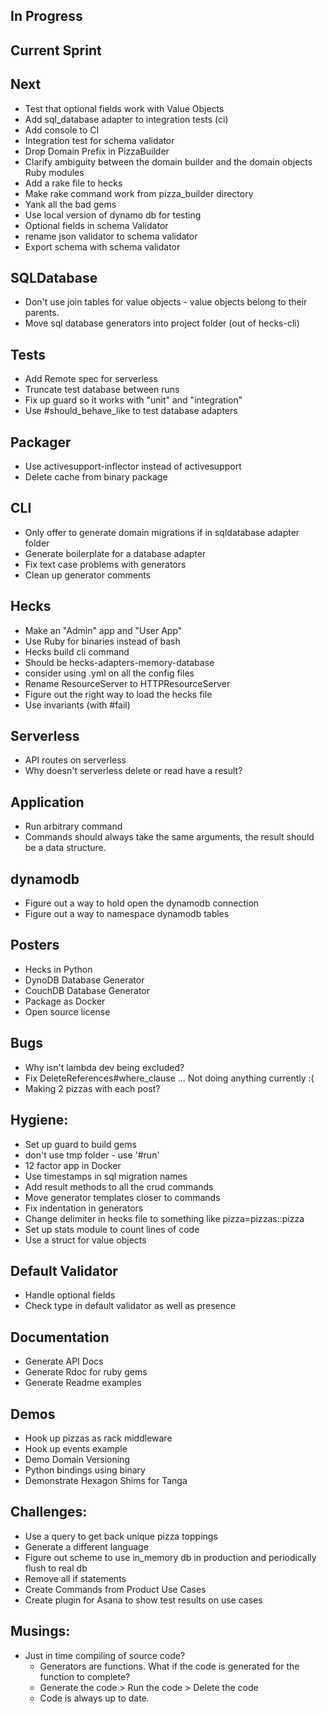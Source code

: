## In Progress

## Current Sprint

## Next
  * Test that optional fields work with Value Objects
  * Add sql_database adapter to integration tests (ci)
  * Add console to CI
  * Integration test for schema validator
  * Drop Domain Prefix in PizzaBuilder
  * Clarify ambiguity between the domain builder and the domain objects Ruby modules
  * Add a rake file to hecks
  * Make rake command work from pizza_builder directory
  * Yank all the bad gems
  * Use local version of dynamo db for testing
  * Optional fields in schema Validator
  * rename json validator to schema validator
  * Export schema with schema validator

## SQLDatabase
  * Don't use join tables for value objects - value objects belong to their parents.
  * Move sql database generators into project folder (out of hecks-cli)

## Tests
  * Add Remote spec for serverless
  * Truncate test database between runs
  * Fix up guard so it works with "unit" and "integration"  
  * Use #should_behave_like to test database adapters

## Packager
  * Use activesupport-inflector instead of activesupport
  * Delete cache from binary package

## CLI
  * Only offer to generate domain migrations if in sqldatabase adapter folder
  * Generate boilerplate for a database adapter
  * Fix text case problems with generators
  * Clean up generator comments

## Hecks
  * Make an "Admin" app and "User App"
  * Use Ruby for binaries instead of bash
  * Hecks build cli command
  * Should be hecks-adapters-memory-database
  * consider using .yml on all the config files
  * Rename ResourceServer to HTTPResourceServer
  * Figure out the right way to load the hecks file
  * Use invariants (with #fail)

## Serverless
  * API routes on serverless
  * Why doesn't serverless delete or read have a result?

## Application
  * Run arbitrary command
  * Commands should always take the same arguments, the result should be a data structure.

## dynamodb
  * Figure out a way to hold open the dynamodb connection
  * Figure out a way to namespace dynamodb tables

## Posters
  * Hecks in Python
  * DynoDB Database Generator
  * CouchDB Database Generator
  * Package as Docker
  * Open source license

## Bugs
  * Why isn't lambda dev being excluded?
  * Fix DeleteReferences#where_clause ... Not doing anything currently :(
  * Making 2 pizzas with each post?

## Hygiene:
  * Set up guard to build gems
  * don't use tmp folder - use '#run'
  * 12 factor app in Docker
  * Use timestamps in sql migration names
  * Add result methods to all the crud commands
  * Move generator templates closer to commands
  * Fix indentation in generators
  * Change delimiter in hecks file to something like pizza=pizzas::pizza
  * Set up stats module to count lines of code
  * Use a struct for value objects

## Default Validator
  * Handle optional fields
  * Check type in default validator as well as presence

## Documentation
  * Generate API Docs
  * Generate Rdoc for ruby gems
  * Generate Readme examples

## Demos
  * Hook up pizzas as rack middleware
  * Hook up events example
  * Demo Domain Versioning
  * Python bindings using binary
  * Demonstrate Hexagon Shims for Tanga

## Challenges:
  * Use a query to get back unique pizza toppings
  * Generate a different language
  * Figure out scheme to use in_memory db in production and periodically flush to real db
  * Remove all if statements
  * Create Commands from Product Use Cases
  * Create plugin for Asana to show test results on use cases

## Musings:
  * Just in time compiling of source code?
    * Generators are functions.  What if the code is generated for the function to complete?
    * Generate the code > Run the code > Delete the code
    * Code is always up to date.
